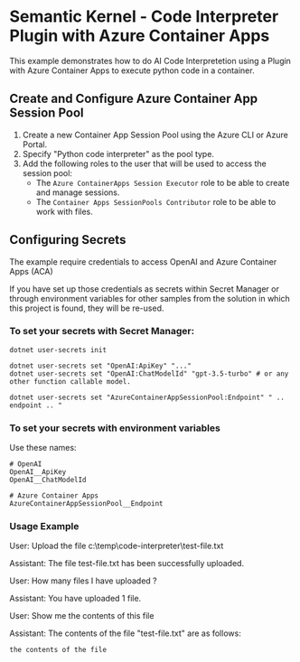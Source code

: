 # Semantic Kernel - Code Interpreter Plugin with Azure Container Apps

This example demonstrates how to do AI Code Interpretetion using a Plugin with Azure Container Apps to execute python code in a container.

## Create and Configure Azure Container App Session Pool  
   
1. Create a new Container App Session Pool using the Azure CLI or Azure Portal.
2. Specify "Python code interpreter" as the pool type.
3. Add the following roles to the user that will be used to access the session pool:
   - The `Azure ContainerApps Session Executor` role to be able to create and manage sessions.
   - The `Container Apps SessionPools Contributor` role to be able to work with files.

## Configuring Secrets

The example require credentials to access OpenAI and Azure Container Apps (ACA)

If you have set up those credentials as secrets within Secret Manager or through environment variables for other samples from the solution in which this project is found, they will be re-used.

### To set your secrets with Secret Manager:

```
dotnet user-secrets init

dotnet user-secrets set "OpenAI:ApiKey" "..."
dotnet user-secrets set "OpenAI:ChatModelId" "gpt-3.5-turbo" # or any other function callable model.

dotnet user-secrets set "AzureContainerAppSessionPool:Endpoint" " .. endpoint .. "
```

### To set your secrets with environment variables

Use these names:

```
# OpenAI
OpenAI__ApiKey
OpenAI__ChatModelId

# Azure Container Apps
AzureContainerAppSessionPool__Endpoint
```

### Usage Example

User: Upload the file c:\temp\code-interpreter\test-file.txt

Assistant: The file test-file.txt has been successfully uploaded.

User: How many files I have uploaded ?

Assistant: You have uploaded 1 file.

User: Show me the contents of this file

Assistant: The contents of the file "test-file.txt" are as follows:

```text
the contents of the file
```
